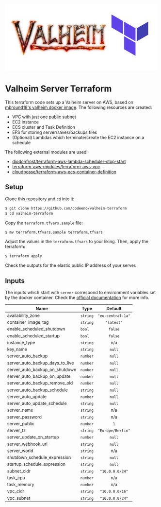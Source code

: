 ![image info](./logo.png)

# Valheim Server Terraform

This terraform code sets up a Valheim server on AWS, based on [mbround18's valheim docker image](https://github.com/mbround18/valheim-docker). The following resources are created:

* VPC with just one public subnet
* EC2 instance
* ECS cluster and Task Definition
* EFS for storing server/saves/backups files
* (Optional) Lambdas which terminate/create the EC2 instance on a schedule

The following external modules are used:

* [ diodonfrost/terraform-aws-lambda-scheduler-stop-start](https://github.com/diodonfrost/terraform-aws-lambda-scheduler-stop-start)
* [terraform-aws-modules/terraform-aws-vpc](https://github.com/terraform-aws-modules/terraform-aws-vpc)
* [ cloudposse/terraform-aws-ecs-container-definition](https://github.com/cloudposse/terraform-aws-ecs-container-definition)

## Setup

Clone this repository and `cd` into it:

```bash
$ git clone https://github.com/codeeno/valheim-terraform
$ cd valheim-terraform
```

Copy the `terraform.tfvars.sample` file:

```bash
$ mv terraform.tfvars.sample terraform.tfvars
```

Adjust the values in the `terraform.tfvars` to your liking. Then, apply the terraform:

```bash
$ terraform apply
```

Check the outputs for the elastic public IP address of your server.


## Inputs

The inputs which start with `server` correspond to environment variables set by the docker container. Check the [official documentation](https://github.com/mbround18/valheim-docker#environment-variables) for more info.

| Name | Type        | Default | 
|------|-------------|:---------:|
| availability\_zone | `string` | `"eu-central-1a"` |
| container\_image\_tag | `string` | `"latest"` |
| enable\_scheduled\_shutdown | `bool` | `false` |
| enable\_scheduled\_startup | `bool` | `false`|
| instance\_type | `string` | n/a |
| key\_name | `string` | `null` | null |
| server\_auto\_backup | `number` | `null` |
| server\_auto\_backup\_days\_to\_live | `number` | `null` |
| server\_auto\_backup\_on\_shutdown | `number` | `null` |
| server\_auto\_backup\_on\_update | `number` | `null` |
| server\_auto\_backup\_remove\_old | `number` | `null` |
| server\_auto\_backup\_schedule | `string` | `null` |
| server\_auto\_update | `number` | `null` |
| server\_auto\_update\_schedule | `string` | `null` |
| server\_name | `string` | n/a | yes |
| server\_password | `string` | n/a | yes |
| server\_public | `number` | `1` | yes |
| server\_tz | `string` | `"Europe/Berlin"` |
| server\_update\_on\_startup | `number` | `null` |
| server\_webhook\_url | `string` | `null` |
| server\_world | `string` | n/a | yes |
| shutdown\_schedule\_expression | `string` | `null` |
| startup\_schedule\_expression | `string` | `null` |
| subnet\_cidr | `string` | `"10.0.0.0/24"` |
| task\_cpu | `number` | n/a |
| task\_memory | `number` | n/a |
| vpc\_cidr | `string` | `"10.0.0.0/16"` |
| vpc\_subnet | `string` | `"10.0.0.0/24"` |